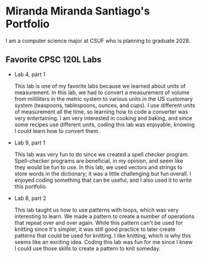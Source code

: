 # Miranda Miranda Santiago's Portfolio

I am a computer science major at CSUF who is planning to graduate 2028.

## Favorite CPSC 120L Labs

* Lab 4, part 1

    This lab is one of my favorite labs because we learned about units of measurement. In this lab, we had to 
    convert a measurement of volume from milliliters in the metric system to various units in the US customary
    system (teaspoons, tablespoons, ounces, and cups). I use different units of measurement all the time, so 
    learning how to code a converter was very entertaining. I am very interested in cooking and baking, and 
    since some recipes use different units, coding this lab was enjoyable, knowing I could learn how to convert 
    them. 

* Lab 9, part 1

    This lab was very fun to do since we created a spell checker program. Spell-checker programs are beneficial,
    in my opinion, and seem like they would be fun to use. In this lab, we used vectors and strings to store 
    words in the dictionary; it was a little challenging but fun overall. I enjoyed coding something that 
    can be useful, and I also used it to write this portfolio. 

* Lab 8, part 2

    This lab taught us how to use patterns with loops, which was very interesting to learn. We made a pattern 
    to create a number of operations that repeat over and over again. While this pattern can't be used for 
    knitting since it's simpler, it was still good practice to later create patterns that could be used for 
    knitting. I like knitting, which is why this seems like an exciting idea. Coding this lab was fun for me 
    since I knew I could use those skills to create a pattern to knit someday. 
    